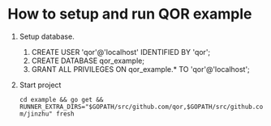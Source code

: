 # How to setup and run QOR example

1. Setup database.

    1. CREATE USER 'qor'@'localhost' IDENTIFIED BY 'qor';
    2. CREATE DATABASE qor_example;
    3. GRANT ALL PRIVILEGES ON qor_example.* TO 'qor'@'localhost';

2. Start project

    `cd example && go get && RUNNER_EXTRA_DIRS="$GOPATH/src/github.com/qor,$GOPATH/src/github.com/jinzhu" fresh`
